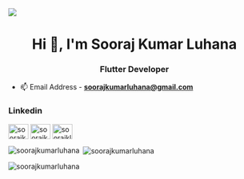
<img src="https://i2.wp.com/allhtaccess.info/wp-content/uploads/2018/03/programming.gif?fit=1281%2C716&ssl=1.gif"/>
<h1 align="center">Hi 👋, I'm Sooraj Kumar Luhana</h1>
<h3 align="center">Flutter Developer</h3>


- 📫 Email Address - **soorajkumarluhana@gmail.com**

<h3 align="left">Linkedin</h3>
<p align="left">
<a href="https://fb.com/soorajkumarluhana" target="blank"><img align="center" src="https://raw.githubusercontent.com/rahuldkjain/github-profile-readme-generator/master/src/images/icons/Social/facebook.svg" alt="soorajkumarluhana" height="30" width="40" /></a>  
<a href="https://linkedin.com/in/soorajkumarluhana" target="blank"><img align="center" src="https://raw.githubusercontent.com/rahuldkjain/github-profile-readme-generator/master/src/images/icons/Social/linked-in-alt.svg" alt="soorajkumarluhana" height="30" width="40" /></a>
<a href="https://twitter.com/soorajkluhana" target="blank"><img align="center" src="https://raw.githubusercontent.com/rahuldkjain/github-profile-readme-generator/master/src/images/icons/Social/twitter.svg" alt="soorajkluhana" height="30" width="40" /></a>  
</p>


<p><img align="left" src="https://github-readme-stats.vercel.app/api/top-langs?username=soorajkumarluhana&show_icons=true&locale=en&layout=compact" alt="soorajkumarluhana" /></p>

<p>&nbsp;<img align="center" src="https://github-readme-stats.vercel.app/api?username=soorajkumarluhana&show_icons=true&locale=en" alt="soorajkumarluhana" /></p>

<p><img align="center" src="https://github-readme-streak-stats.herokuapp.com/?user=soorajkumarluhana&" alt="soorajkumarluhana" /></p>
